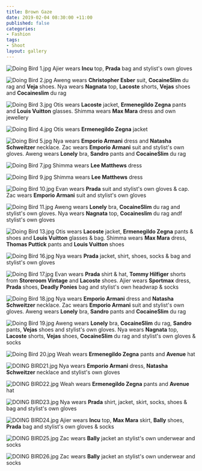 ```yaml
---
title: Brown Gaze
date: 2019-02-04 08:30:00 +11:00
published: false
categories:
- Fashion
tags:
- Shoot
layout: gallery
---
```


![Doing Bird 1.jpg](/uploads/Doing%20Bird%201.jpg)
Ajier wears **Incu** top, **Prada** bag and stylist's own gloves

![Doing Bird 2.jpg](/uploads/Doing%20Bird%202.jpg)
Aweng wears **Christopher Esber** suit, **CocaineSlim** du rag and **Veja** shoes. Nya wears **Nagnata** top, **Lacoste** shorts, **Vejas** shoes and **Cocaineslim** du rag

![Doing Bird 3.jpg](/uploads/Doing%20Bird%203.jpg)
Otis wears **Lacoste** jacket, **Ermenegildo Zegna** pants and **Louis Vuitton** glasses. Shimma wears **Max Mara** dress and own jewellery

![Doing Bird 4.jpg](/uploads/Doing%20Bird%204.jpg)
Otis wears **Ermenegildo Zegna** jacket

![Doing Bird 5.jpg](/uploads/Doing%20Bird%205.jpg)
Nya wears **Emporio Armani** dress and **Natasha Schweitzer** necklace. Zac wears **Emporio Armani** suit and stylist's own gloves. Aweng wears **Lonely** bra, **Sandro** pants and **CocaineSlim** du rag

![Doing Bird 7.jpg](/uploads/Doing%20Bird%207.jpg)
Shimma wears **Lee Matthews** dress

![Doing Bird 9.jpg](/uploads/Doing%20Bird%209.jpg)
Shimma wears **Lee Matthews** dress

![Doing Bird 10.jpg](/uploads/Doing%20Bird%2010.jpg)
Evan wears **Prada** suit and stylist's own gloves & cap. Zac wears **Emporio Armani** suit and stylist's own gloves

![Doing Bird 11.jpg](/uploads/Doing%20Bird%2011.jpg)
Aweng wears **Lonely** bra, **CocaineSlim** du rag and stylist's own gloves. Nya wears **Nagnata** top, **Cocaineslim** du rag andf stylist's own gloves

![Doing Bird 13.jpg](/uploads/Doing%20Bird%2013.jpg)
Otis wears **Lacoste** jacket, **Ermenegildo Zegna** pants & shoes and **Louis Vuitton** glasses & bag. Shimma wears **Max Mara** dress, **Thomas Puttick** pants and **Louis Vuitton** shoes

![Doing Bird 16.jpg](/uploads/Doing%20Bird%2016.jpg)
Nya wears **Prada** jacket, shirt, shoes, socks & bag and stylist's own gloves

![Doing Bird 17.jpg](/uploads/Doing%20Bird%2017.jpg)
Evan wears **Prada** shirt & hat, **Tommy Hilfiger** shorts from **Storeroom Vintage** and **Lacoste** shoes. Ajier wears **Sportmax** dress, **Prada** shoes, **Deadly Ponies** bag and stylist's own headwrap & socks

![Doing Bird 18.jpg](/uploads/Doing%20Bird%2018.jpg)
Nya wears **Emporio Armani** dress and **Natasha Schweitzer** necklace. Zac wears **Emporio Armani** suit and stylist's own gloves. Aweng wears **Lonely** bra, **Sandro** pants and **CocaineSlim** du rag

![Doing Bird 19.jpg](/uploads/Doing%20Bird%2019.jpg)
Aweng wears **Lonely** bra, **CocaineSlim** du rag, **Sandro** pants, **Vejas** shoes and stylist's own gloves. Nya wears **Nagnata** top, **Lacoste** shorts, **Vejas** shoes, **CocaineSlim** du rag and stylist's own gloves & socks

![Doing Bird 20.jpg](/uploads/Doing%20Bird%2020.jpg)
Weah wears **Ermenegildo Zegna** pants and **Avenue** hat

![DOING BIRD21.jpg](/uploads/DOING%20BIRD21.jpg)
Nya wears **Emporio Armani** dress, **Natasha Schweitzer** necklace and stylist's own gloves

![DOING BIRD22.jpg](/uploads/DOING%20BIRD22.jpg)
Weah wears **Ermenegildo Zegna** pants and **Avenue** hat

![DOING BIRD23.jpg](/uploads/DOING%20BIRD23.jpg)
Nya wears **Prada** shirt, jacket, skirt, socks, shoes & bag and stylist's own gloves

![DOING BIRD24.jpg](/uploads/DOING%20BIRD24.jpg)
Ajier wears **Incu** top, **Max Mara** skirt, **Bally** shoes, **Prada** bag and stylist's own gloves & socks

![DOING BIRD25.jpg](/uploads/DOING%20BIRD25.jpg)
Zac wears **Bally** jacket an stylist's own underwear and socks

![DOING BIRD26.jpg](/uploads/DOING%20BIRD26.jpg)
Zac wears **Bally** jacket an stylist's own underwear and socks